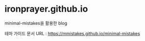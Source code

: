 # ironprayer.github.io

minimal-mistakes을 활용한 blog

테마 가이드 문서 URL : https://mmistakes.github.io/minimal-mistakes

